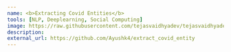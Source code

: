 ```yaml
---
name: <b>Extracting Covid Entities</b>
tools: [NLP, Deeplearning, Social Computing]
image: https://raw.githubusercontent.com/tejasvaidhyadev/tejasvaidhyadev.github.io/master/_images/covid_extract.png
description: 
external_url: https://github.com/Ayushk4/extract_covid_entity
---
```

